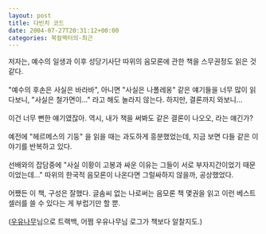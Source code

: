 ```yaml
---
layout: post
title: 다빈치 코드
date: 2004-07-27T20:31:12+00:00
categories: 북컬렉터의-최근
---
```

저자는, 예수의 일생과 이후 성당기사단 따위의 음모론에 관한 책을 스무권정도 읽은 것 같다.<br /><br />"예수의 후손은 사실은 바라바", 아니면 "사실은 나폴레옹" 같은 얘기들을 너무 많이 읽다보니, "사실은 철가면이..." 라고 해도 놀라지 않는다. 하지만, 결론까지 와보니...<br /><br />이건 너무 뻔한 얘기였잖아. 역시, 내가 책을 써봐도 같은 결론이 나오오, 라는 얘긴가?<br /><br />예전에 "헤르메스의 기둥" 을 읽을 때는 과도하게 흥분했었는데, 지금 보면 다들 같은 이야기를 반복하고 있다. <br /><br />선배와의 잡담중에 "사실 이황이 고봉과 싸운 이유는 그들이 서로 부자지간이었기 때문이었는데..." 따위의 한국적 음모론이 나온다면 그럴싸하지 않을까, 공상했었다.<br /><br />어쨌든 이 책, 구성은 잘했다. 글솜씨 없는 나로써는 음모론 책 몇권을 읽고 이런 베스트셀러를 쓸 수 있다는 게 부럽기만 할 뿐.<br /><br />(<a href=http://marlais.egloos.com/612830/>우유나무</a>님으로 트랙백, 어쩜 우유나무님 로그가 책보다 알찰지도.)
